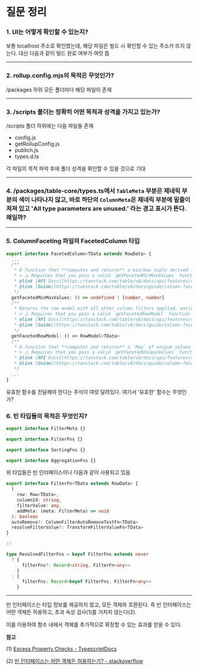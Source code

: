 # 질문 정리

### 1. UI는 어떻게 확인할 수 있는지? 
보통 localhost 주소로 확인했는데, 해당 파일은 빌드 시 확인할 수 있는 주소가 뜨지 않는다. 대신 다음과 같이 빌드 완료 여부가 여럿 뜸

----


### 2. rollup.config.mjs의 목적은 무엇인가?
/packages 하위 모든 폴더마다 해당 파일이 존재

----


### 3. /scripts 폴더는 정확히 어떤 목적과 성격을 가지고 있는가?
/scripts 폴더 하위에는 다음 파일들 존재
- config.js
- getRollupConfig.js
- publich.js
- types.d.ts

각 파일의 목적 파악 후에 폴더 성격을 확인할 수 있을 것으로 기대

----

### 4. /packages/table-core/types.ts에서 `TableMeta` 부분은  제네릭 부분의 색이 나타나지 않고, 바로 하단의 `ColumnMeta`은 제네릭 부분에 밑줄이 쳐져 있고 'All type parameters are unused.' 라는 경고 표시가 뜬다. 왜일까?


----

### 5. ColumnFaceting 파일의 FacetedColumn 타입
```ts
export interface FacetedColumn<TData extends RowData> {
  ...
  /**
   * A function that **computes and returns** a min/max tuple derived from `column.getFacetedRowModel`. Useful for displaying faceted result values.
   * > ⚠️ Requires that you pass a valid `getFacetedMinMaxValues` function to `options.getFacetedMinMaxValues`. A default implementation is provided via the exported `getFacetedMinMaxValues` function.
   * @link [API Docs](https://tanstack.com/table/v8/docs/api/features/column-faceting#getfacetedminmaxvalues)
   * @link [Guide](https://tanstack.com/table/v8/docs/guide/column-faceting)
   */
  getFacetedMinMaxValues: () => undefined | [number, number]
  /**
   * Returns the row model with all other column filters applied, excluding its own filter. Useful for displaying faceted result counts.
   * > ⚠️ Requires that you pass a valid `getFacetedRowModel` function to `options.facetedRowModel`. A default implementation is provided via the exported `getFacetedRowModel` function.
   * @link [API Docs](https://tanstack.com/table/v8/docs/api/features/column-faceting#getfacetedrowmodel)
   * @link [Guide](https://tanstack.com/table/v8/docs/guide/column-faceting)
   */
  getFacetedRowModel: () => RowModel<TData>
  /**
   * A function that **computes and returns** a `Map` of unique values and their occurrences derived from `column.getFacetedRowModel`. Useful for displaying faceted result values.
   * > ⚠️ Requires that you pass a valid `getFacetedUniqueValues` function to `options.getFacetedUniqueValues`. A default implementation is provided via the exported `getFacetedUniqueValues` function.
   * @link [API Docs](https://tanstack.com/table/v8/docs/api/features/column-faceting#getfaceteduniquevalues)
   * @link [Guide](https://tanstack.com/table/v8/docs/guide/column-faceting)
   */
  ...
}
```

유효한 함수를 전달해야 한다는 주석이 여럿 달려있다. 여기서 '유효한' 함수는 무엇인가?

### 6. 빈 타입들의 목적은 무엇인지?
``` ts
export interface FilterMeta {}

export interface FilterFns {}

export interface SortingFns {}

export interface AggregationFns {}
```

위 타입들은 빈 인터페이스이나 다음과 같이 사용되고 있음

``` ts
export interface FilterFn<TData extends RowData> {
  (
    row: Row<TData>,
    columnId: string,
    filterValue: any,
    addMeta: (meta: FilterMeta) => void
  ): boolean
  autoRemove?: ColumnFilterAutoRemoveTestFn<TData>
  resolveFilterValue?: TransformFilterValueFn<TData>
}

//

type ResolvedFilterFns = keyof FilterFns extends never
  ? {
      filterFns?: Record<string, FilterFn<any>>
    }
  : {
      filterFns: Record<keyof FilterFns, FilterFn<any>>
    }
```

---

 빈 인터페이스는 타입 정보를 제공하지 않고, 모든 객체와 호환된다. 즉 빈 인터페이스는 어떤 객체든 허용하고, 초과 속성 검사(1)를 거치지 않는다(2).
 
이를 이용하여 함수 내에서 객체를 추가적으로 확장할 수 있는 효과를 얻을 수 있다.

**참고**

(1) [Excess Property Checks - TypescriptDocs](https://www.typescriptlang.org/docs/handbook/2/objects.html#excess-property-checks)

(2) [빈 인터페이스는 어떤 객체든 허용하는가? - stackoverflow](https://stackoverflow.com/questions/42537727/empty-interface-allow-any-object)